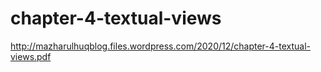 # chapter-4-textual-views

http://mazharulhuqblog.files.wordpress.com/2020/12/chapter-4-textual-views.pdf
